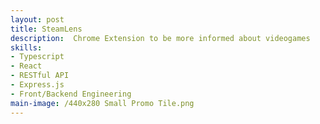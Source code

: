 ```yaml
---
layout: post
title: SteamLens
description:  Chrome Extension to be more informed about videogames
skills: 
- Typescript
- React
- RESTful API
- Express.js
- Front/Backend Engineering
main-image: /440x280 Small Promo Tile.png
---
```

